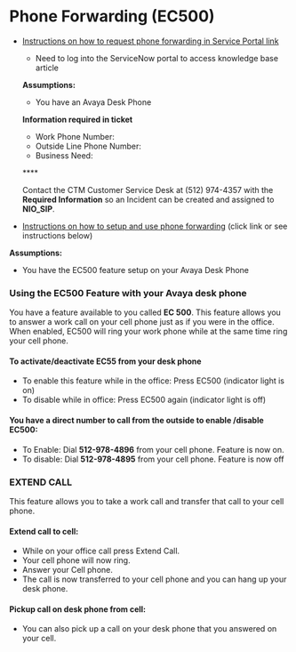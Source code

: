 # Phone Forwarding \(EC500\)

* ​[Instructions on how to request phone forwarding in Service Portal link](https://atx.service-now.com/sp?id=kb_article&sys_id=14a79820dbbfb3005b03f482ba961972)​

  * Need to log into the ServiceNow portal to access knowledge base article

  **Assumptions:**

  * You have an Avaya Desk Phone

  **Information required in ticket**

  * Work Phone Number:
  * Outside Line Phone Number:
  * Business Need:

  \*\*\*\*

  Contact the CTM Customer Service Desk at \(512\) 974-4357 with the **Required Information** so an Incident can be created and assigned to **NIO\_SIP**.

* ​[Instructions on how to setup and use phone forwarding](https://atx.service-now.com/sp?id=kb_article&sys_id=c918d420dbbfb3005b03f482ba9619fc) \(click link or see instructions below\)​

**Assumptions:**

* You have the EC500 feature setup on your Avaya Desk Phone

### **Using the EC500 Feature with your Avaya desk phone**

You have a feature available to you called **EC 500**.  This feature allows you to answer a work call on your cell phone just as if you were in the office.  When enabled, EC500 will ring your work phone while at the same time ring your cell phone. 

#### To activate/deactivate EC55 from your desk phone

* To enable this feature while in the office:  Press EC500   \(indicator light is on\)
* To disable while in office:  Press EC500 again \(indicator light is off\)

#### You have a direct number to call from the outside to enable /disable EC500:   

* To Enable:  Dial **512-978-4896** from your cell phone.  Feature is now on.
* To disable:   Dial **512-978-4895** from your cell phone.  Feature is now off

### EXTEND CALL

This feature allows you to take a work call and transfer that call to your cell phone.

#### Extend call to cell:   

* While on your office call press Extend Call.  
* Your cell phone will now ring.   
* Answer your Cell phone.  
* The call is now transferred to your cell phone and you can hang up your desk phone. 

#### Pickup call on desk phone from cell:  

* You can also pick up a call on your desk phone that you answered on your cell.



